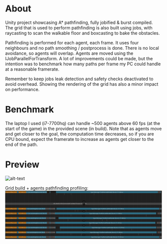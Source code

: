 # About
Unity project showcasing A* pathfinding, fully jobified &amp; burst compiled. The grid that is used to perform pathfinding is also built using jobs, with raycasting to scan the walkable floor and boxcasting to bake the obstacles. 

Pathfinding is performed for each agent, each frame. It uses four neighbours and no path smoothing / postprocess is done. There is no local avoidance, so agents will overlap. Agents are moved using the IJobParallelForTransform. A lot of improvements could be made, but the intention was to benchmark how many paths per frame my PC could handle at a reasonable framerate.

Remember to keep jobs leak detection and safety checks deactivated to avoid overhead. Showing the rendering of the grid has also a minor impact on performance.

# Benchmark
The laptop I used (i7-7700hq) can handle ~500 agents above 60 fps (at the start of the game) in the provided scene (in build). Note that as agents move and get closer to the goal, the computation time decreases, so if you are CPU bound, expect the framerate to increase as agents get closer to the end of the path.

# Preview
![alt-text](./GithubImgs/TeaserGif.gif)

Grid build + agents pathfinding profiling:
![alt-text](./GithubImgs/Profiler.png)
